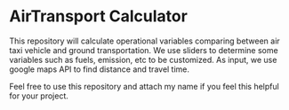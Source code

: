 # AirTransport Calculator

This repository will calculate operational variables comparing between air taxi vehicle and ground transportation.
We use sliders to determine some variables such as fuels, emission, etc to be customized. 
As input, we use google maps API to find distance and travel time.

Feel free to use this repository and attach my name if you feel this helpful for your project.
